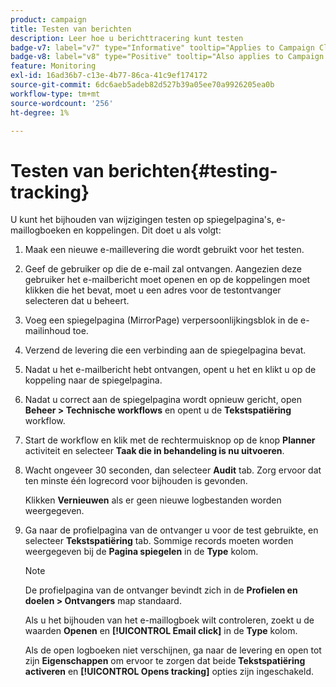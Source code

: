 ```yaml
---
product: campaign
title: Testen van berichten
description: Leer hoe u berichttracering kunt testen
badge-v7: label="v7" type="Informative" tooltip="Applies to Campaign Classic v7"
badge-v8: label="v8" type="Positive" tooltip="Also applies to Campaign v8"
feature: Monitoring
exl-id: 16ad36b7-c13e-4b77-86ca-41c9ef174172
source-git-commit: 6dc6aeb5adeb82d527b39a05ee70a9926205ea0b
workflow-type: tm+mt
source-wordcount: '256'
ht-degree: 1%

---
```


# Testen van berichten{#testing-tracking}



U kunt het bijhouden van wijzigingen testen op spiegelpagina&#39;s, e-maillogboeken en koppelingen. Dit doet u als volgt:

1. Maak een nieuwe e-maillevering die wordt gebruikt voor het testen.
1. Geef de gebruiker op die de e-mail zal ontvangen. Aangezien deze gebruiker het e-mailbericht moet openen en op de koppelingen moet klikken die het bevat, moet u een adres voor de testontvanger selecteren dat u beheert.
1. Voeg een spiegelpagina (MirrorPage) verpersoonlijkingsblok in de e-mailinhoud toe.
1. Verzend de levering die een verbinding aan de spiegelpagina bevat.
1. Nadat u het e-mailbericht hebt ontvangen, opent u het en klikt u op de koppeling naar de spiegelpagina.
1. Nadat u correct aan de spiegelpagina wordt opnieuw gericht, open **Beheer > Technische workflows** en opent u de **Tekstspatiëring** workflow.
1. Start de workflow en klik met de rechtermuisknop op de knop **Planner** activiteit en selecteer **Taak die in behandeling is nu uitvoeren**.
1. Wacht ongeveer 30 seconden, dan selecteer **Audit** tab. Zorg ervoor dat ten minste één logrecord voor bijhouden is gevonden.

   Klikken **Vernieuwen** als er geen nieuwe logbestanden worden weergegeven.

1. Ga naar de profielpagina van de ontvanger u voor de test gebruikte, en selecteer **Tekstspatiëring** tab. Sommige records moeten worden weergegeven bij de **Pagina spiegelen** in de **Type** kolom.

   >[!NOTE]
   >
   >De profielpagina van de ontvanger bevindt zich in de **Profielen en doelen > Ontvangers** map standaard.

   Als u het bijhouden van het e-maillogboek wilt controleren, zoekt u de waarden **Openen** en **[!UICONTROL Email click]** in de **Type** kolom.

   Als de open logboeken niet verschijnen, ga naar de levering en open tot zijn **Eigenschappen** om ervoor te zorgen dat beide **Tekstspatiëring activeren** en **[!UICONTROL Opens tracking]** opties zijn ingeschakeld.
